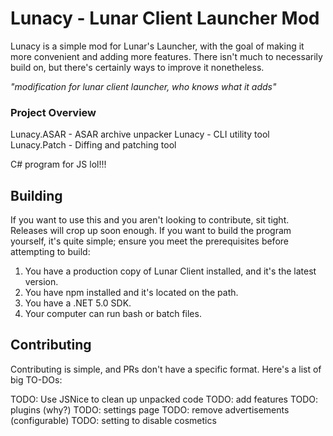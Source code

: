 # Lunacy - Lunar Client Launcher Mod
Lunacy is a simple mod for Lunar's Launcher, with the goal of making it more convenient and adding more features.
There isn't much to necessarily build on, but there's certainly ways to improve it nonetheless.

*"modification for lunar client launcher, who knows what it adds"*

### Project Overview
Lunacy.ASAR - ASAR archive unpacker
Lunacy - CLI utility tool
Lunacy.Patch - Diffing and patching tool

C# program for JS lol!!!

## Building
If you want to use this and you aren't looking to contribute, sit tight. Releases will crop up soon enough.
If you want to build the program yourself, it's quite simple; ensure you meet the prerequisites before attempting to build:
1. You have a production copy of Lunar Client installed, and it's the latest version.
2. You have npm installed and it's located on the path.
3. You have a .NET 5.0 SDK.
4. Your computer can run bash or batch files.

## Contributing
Contributing is simple, and PRs don't have a specific format.
Here's a list of big TO-DOs:

TODO: Use JSNice to clean up unpacked code
TODO: add features
TODO: plugins (why?)
TODO: settings page
TODO: remove advertisements (configurable)
TODO: setting to disable cosmetics